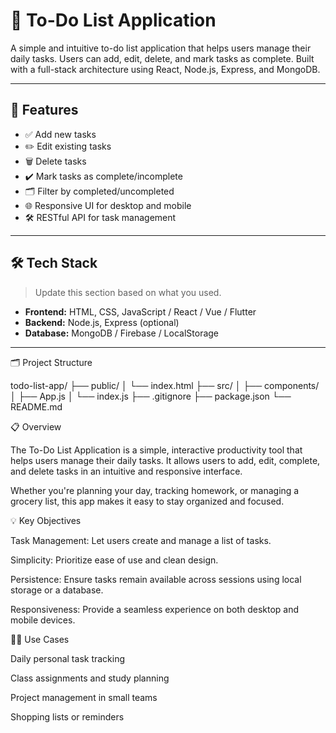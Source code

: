 # 📝 To-Do List Application

A simple and intuitive to-do list application that helps users manage their daily tasks. Users can add, edit, delete, and mark tasks as complete. Built with a full-stack architecture using React, Node.js, Express, and MongoDB.

---

## 🚀 Features

- ✅ Add new tasks
- ✏️ Edit existing tasks
- 🗑️ Delete tasks
- ✔️ Mark tasks as complete/incomplete
- 🗂️ Filter by completed/uncompleted
- 🌐 Responsive UI for desktop and mobile
- 🛠️ RESTful API for task management

---

## 🛠 Tech Stack

> Update this section based on what you used.

- **Frontend:** HTML, CSS, JavaScript / React / Vue / Flutter
- **Backend:** Node.js, Express (optional)
- **Database:** MongoDB / Firebase / LocalStorage

---
🗂️ Project Structure

todo-list-app/
├── public/
│   └── index.html
├── src/
│   ├── components/
│   ├── App.js
│   └── index.js
├── .gitignore
├── package.json
└── README.md

📋 Overview

The To-Do List Application is a simple, interactive productivity tool that helps users manage their daily tasks. It allows users to add, edit, complete, and delete tasks in an intuitive and responsive interface.

Whether you're planning your day, tracking homework, or managing a grocery list, this app makes it easy to stay organized and focused.

💡 Key Objectives

Task Management: Let users create and manage a list of tasks.

Simplicity: Prioritize ease of use and clean design.

Persistence: Ensure tasks remain available across sessions using local storage or a database.

Responsiveness: Provide a seamless experience on both desktop and mobile devices.

🧑‍💻 Use Cases

Daily personal task tracking

Class assignments and study planning

Project management in small teams

Shopping lists or reminders


